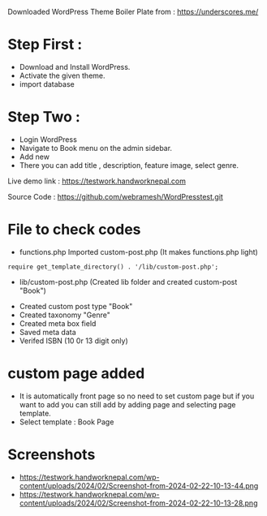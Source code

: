 Downloaded WordPress Theme Boiler Plate from : https://underscores.me/

# Step First :

-   Download and Install WordPress.
-   Activate the given theme.
-   import database

# Step Two :

-   Login WordPress
-   Navigate to Book menu on the admin sidebar.
-   Add new
-   There you can add title , description, feature image, select genre.

Live demo link : https://testwork.handworknepal.com

Source Code : https://github.com/webramesh/WordPresstest.git

# File to check codes

-   functions.php
    Imported custom-post.php (It makes functions.php light)

```
require get_template_directory() . '/lib/custom-post.php';
```

-   lib/custom-post.php (Created lib folder and created custom-post "Book")

*   Created custom post type "Book"
*   Created taxonomy "Genre"
*   Created meta box field
*   Saved meta data
*   Verifed ISBN (10 0r 13 digit only)

# custom page added

-   It is automatically front page so no need to set custom page but if you want to add you can still add by adding page and selecting page template.
-   Select template : Book Page

# Screenshots

-   https://testwork.handworknepal.com/wp-content/uploads/2024/02/Screenshot-from-2024-02-22-10-13-44.png
-   https://testwork.handworknepal.com/wp-content/uploads/2024/02/Screenshot-from-2024-02-22-10-13-28.png
